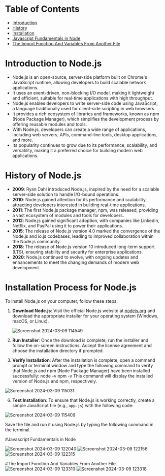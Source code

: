 # Table of Contents

- [Introduction](#introduction)
- [History](#history)
- [Installation](#installation)
- [Javascript Fundamentals in Node](#Javascript-Fundamentals-in-Node)
- [The Import Function And Variables From Another File](The-Import-Function-And-Variables-From-Another-File)


# Introduction to Node.js

- Node.js is an open-source, server-side platform built on Chrome's JavaScript runtime, allowing developers to build scalable network applications.
- It uses an event-driven, non-blocking I/O model, making it lightweight and efficient, suitable for real-time applications with high throughput.
- Node.js enables developers to write server-side code using JavaScript, a language traditionally used for client-side scripting in web browsers.
- It provides a rich ecosystem of libraries and frameworks, known as npm (Node Package Manager), which simplifies the development process by offering reusable modules and tools.
- With Node.js, developers can create a wide range of applications, including web servers, APIs, command-line tools, desktop applications, and more.
- Its popularity continues to grow due to its performance, scalability, and versatility, making it a preferred choice for building modern web applications.

# History of Node.js

- **2009**: Ryan Dahl introduced Node.js, inspired by the need for a scalable server-side solution to handle I/O-bound operations.
- **2010**: Node.js gained attention for its performance and scalability, attracting developers interested in building real-time applications.
- **2011**: The first Node.js package manager, npm, was released, providing a vast ecosystem of modules and tools for developers.
- **2012**: Node.js gained significant adoption, with companies like LinkedIn, Netflix, and PayPal using it to power their applications.
- **2015**: The release of Node.js version 4.0 marked the convergence of the Node.js and io.js codebases, leading to improved collaboration within the Node.js community.
- **2018**: The release of Node.js version 10 introduced long-term support (LTS), ensuring stability and security for enterprise applications.
- **2020**: Node.js continued to evolve, with ongoing updates and enhancements to meet the changing demands of modern web development.

# Installation Process for Node.js

To install Node.js on your computer, follow these steps:

1. **Download Node.js**: Visit the official Node.js website at [nodejs.org](https://nodejs.org) and download the appropriate installer for your operating system (Windows, macOS, or Linux).

   ![Screenshot 2024-03-09 114549](https://github.com/Aditi22222/Node.js-/assets/162342704/6d67d8c3-f46b-4628-be25-667bb6bfe77f)

3. **Run Installer**: Once the download is complete, run the installer and follow the on-screen instructions. Accept the license agreement and choose the installation directory if prompted.

4. **Verify Installation**: After the installation is complete, open a command prompt or terminal window and type the following command to verify that Node.js and npm (Node Package Manager) have been installed successfully:
node -v
npm -v
This command will display the installed version of Node.js and npm, respectively.

![Screenshot 2024-03-09 115031](https://github.com/Aditi22222/Node.js-/assets/162342704/0f7271ca-f7e9-4ae8-866b-18ca9fb39c36)


6. **Test Installation**: To ensure that Node.js is working correctly, create a simple JavaScript file (e.g., `app.js`) with the following code:

![Screenshot 2024-03-09 115406](https://github.com/Aditi22222/Node.js-/assets/162342704/d3e5de49-1ed7-4c56-a64b-2e9741e480d0)

Save the file and run it using Node.js by typing the following command in the terminal.

#Javascript Fundamentals in Node

![Screenshot 2024-03-09 122040](https://github.com/Aditi22222/Node.js-/assets/162342704/2983b408-0822-4217-bd79-d526b406cca0)
![Screenshot 2024-03-09 122156](https://github.com/Aditi22222/Node.js-/assets/162342704/7f6fa3de-93f3-4c4e-86dc-e5016dcda1fd)
![Screenshot 2024-03-09 122315](https://github.com/Aditi22222/Node.js-/assets/162342704/238f1950-bbe9-4f22-b05e-4886309b3038)

#The Import Function And Variables From Another File
![Screenshot 2024-03-09 123310](https://github.com/Aditi22222/Node.js-/assets/162342704/3fa8d5f0-8213-4612-a890-928c195a93b9)
![Screenshot 2024-03-09 123318](https://github.com/Aditi22222/Node.js-/assets/162342704/6fe4933a-0107-4503-90a1-5d856c049c94)
